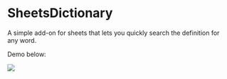 # SheetsDictionary

A simple add-on for sheets that lets you quickly search the definition for any word.

Demo below:

<img src="./demo/demo.gif">